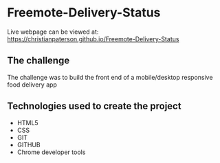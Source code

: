 # Freemote-Delivery-Status

Live webpage can be viewed at: https://christianpaterson.github.io/Freemote-Delivery-Status

## The challenge

The challenge was to build the front end of a mobile/desktop responsive food delivery app
## Technologies used to create the project 

<ul>
<li>HTML5</li>
<li>CSS</li>
<li>GIT</li>
<li>GITHUB</li>
<li>Chrome developer tools</li>
</ul>
